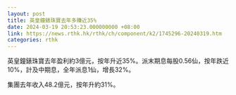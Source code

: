 ```yaml
---
layout: post
title: 英皇鐘錶珠寶去年多賺近35%
date: 2024-03-19 20:53:23.000000000 +08:00
link: https://news.rthk.hk/rthk/ch/component/k2/1745296-20240319.htm
categories: rthk
---
```


英皇鐘錶珠寶去年盈利約3億元，按年升近35%。派末期息每股0.56仙，按年跌近10%，計及中期息，全年派息1仙，增長32%。

集團去年收入48.2億元，按年升約31%。
